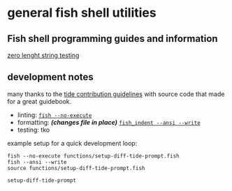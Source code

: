 # general fish shell utilities

## Fish shell programming guides and information

[zero lenght string testing](https://stackoverflow.com/questions/47743015/fish-shell-how-to-check-if-a-variable-is-set-empty#:~:text=test%20%2Dn%20%22%24var%22,true%20if%20it%20is%20empty)

## development notes

many thanks to the [tide contribution
guidelines](https://github.com/ilancosman/tide/blob/main/contributing.md)
with source code that made for a great guidebook.

- linting: [`fish --no-execute`](https://fishshell.com/docs/current/cmds/fish.html)
- formatting: ***(changes file in place)*** [`fish_indent --ansi --write`](https://fishshell.com/docs/current/cmds/fish_indent.html)
- testing: tko

example setup for a quick development loop:

```
fish --no-execute functions/setup-diff-tide-prompt.fish
fish --ansi --write
source functions/setup-diff-tide-prompt.fish

setup-diff-tide-prompt
```

